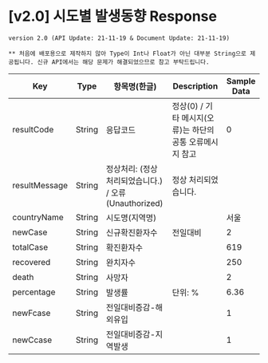 # [v2.0] 시도별 발생동향 Response

```
version 2.0 (API Update: 21-11-19 & Document Update: 21-11-19)

** 처음에 배포용으로 제작하지 않아 Type이 Int나 Float가 아닌 대부분 String으로 제공됩니다. 신규 API에서는 해당 문제가 해결되었으므로 참고 부탁드립니다.
```

|Key|Type|항목명(한글)|Description|Sample Data|
|---|--|---|--|--|
|resultCode|String|응답코드|정상(0) / 기타 메시지(오류)는 하단의 공통 오류메시지 참고|0|
|resultMessage|String|정상처리: (정상 처리되었습니다.) / 오류(Unauthorized)|정상 처리되었습니다.|
|countryName|String|시도명(지역명)||서울|
|newCase|String|신규확진환자수|전일대비|2|
|totalCase|String|확진환자수||619|
|recovered|String|완치자수||250|
|death|String|사망자||2|
|percentage|String|발생률|단위: %|6.36|
|newFcase|String|전일대비증감-해외유입||1|
|newCcase|String|전일대비증감-지역발생||1|
